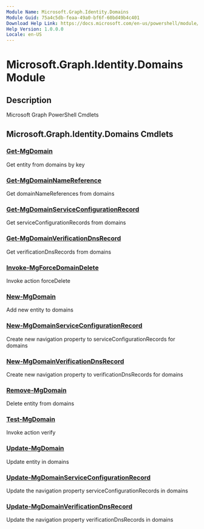 ```yaml
---
Module Name: Microsoft.Graph.Identity.Domains
Module Guid: 75a4c5db-feaa-49a0-bf6f-60bd49b4c401
Download Help Link: https://docs.microsoft.com/en-us/powershell/module/microsoft.graph.identity.domains
Help Version: 1.0.0.0
Locale: en-US
---
```


# Microsoft.Graph.Identity.Domains Module
## Description
Microsoft Graph PowerShell Cmdlets

## Microsoft.Graph.Identity.Domains Cmdlets
### [Get-MgDomain](Get-MgDomain.md)
Get entity from domains by key

### [Get-MgDomainNameReference](Get-MgDomainNameReference.md)
Get domainNameReferences from domains

### [Get-MgDomainServiceConfigurationRecord](Get-MgDomainServiceConfigurationRecord.md)
Get serviceConfigurationRecords from domains

### [Get-MgDomainVerificationDnsRecord](Get-MgDomainVerificationDnsRecord.md)
Get verificationDnsRecords from domains

### [Invoke-MgForceDomainDelete](Invoke-MgForceDomainDelete.md)
Invoke action forceDelete

### [New-MgDomain](New-MgDomain.md)
Add new entity to domains

### [New-MgDomainServiceConfigurationRecord](New-MgDomainServiceConfigurationRecord.md)
Create new navigation property to serviceConfigurationRecords for domains

### [New-MgDomainVerificationDnsRecord](New-MgDomainVerificationDnsRecord.md)
Create new navigation property to verificationDnsRecords for domains

### [Remove-MgDomain](Remove-MgDomain.md)
Delete entity from domains

### [Test-MgDomain](Test-MgDomain.md)
Invoke action verify

### [Update-MgDomain](Update-MgDomain.md)
Update entity in domains

### [Update-MgDomainServiceConfigurationRecord](Update-MgDomainServiceConfigurationRecord.md)
Update the navigation property serviceConfigurationRecords in domains

### [Update-MgDomainVerificationDnsRecord](Update-MgDomainVerificationDnsRecord.md)
Update the navigation property verificationDnsRecords in domains

